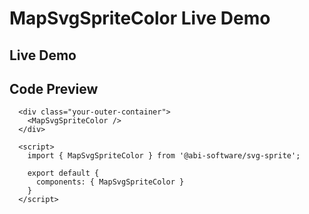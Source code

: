 # MapSvgSpriteColor Live Demo

## Live Demo

<div class="demo-map-container">
  <div class="demo-map-container-inner">
    <ClientOnly>
      <MapSvgSpriteColor />
    </ClientOnly>
  </div>
</div>

<script setup>
import { defineClientComponent } from "vitepress";
import "./demo-styles.css";

const MapSvgSpriteColor = defineClientComponent(() => {
  return import("../src/components/MapSvgSpriteColor.vue");
})
</script>


## Code Preview

```js-vue
  <div class="your-outer-container">
    <MapSvgSpriteColor />
  </div>

  <script>
    import { MapSvgSpriteColor } from '@abi-software/svg-sprite';

    export default {
      components: { MapSvgSpriteColor }
    }
  </script>
```
